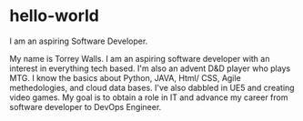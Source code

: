 # hello-world
I am an aspiring Software Developer.

My name is Torrey Walls. I am an aspiring software developer with an interest in everything tech based. I'm also an advent D&D player who plays MTG.
I know the basics about Python, JAVA, Html/ CSS, Agile methedologies, and cloud data bases. I've also dabbled in UE5 and creating video games. My goal is to obtain a role in IT and advance my career from software developer to DevOps Engineer.
